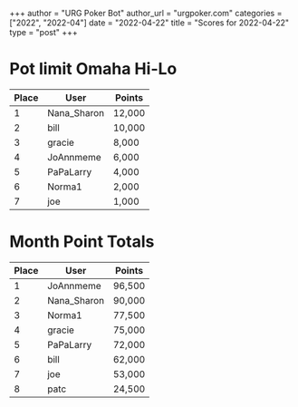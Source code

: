 +++
author = "URG Poker Bot"
author_url = "urgpoker.com"
categories = ["2022", "2022-04"]
date = "2022-04-22"
title = "Scores for 2022-04-22"
type = "post"
+++
# Pot limit Omaha Hi-Lo

| Place | User | Points |
|-------|------|--------|
| 1 | Nana_Sharon | 12,000 |
| 2 | bill | 10,000 |
| 3 | gracie | 8,000 |
| 4 | JoAnnmeme | 6,000 |
| 5 | PaPaLarry | 4,000 |
| 6 | Norma1 | 2,000 |
| 7 | joe | 1,000 |

# Month Point Totals

| Place | User | Points |
|-------|------|--------|
| 1 | JoAnnmeme | 96,500 |
| 2 | Nana_Sharon | 90,000 |
| 3 | Norma1 | 77,500 |
| 4 | gracie | 75,000 |
| 5 | PaPaLarry | 72,000 |
| 6 | bill | 62,000 |
| 7 | joe | 53,000 |
| 8 | patc | 24,500 |
